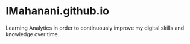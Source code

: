 # IMahanani.github.io
Learning Analytics in order to continuously improve my digital skills and knowledge over time.
